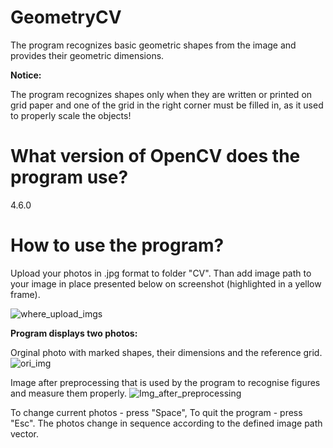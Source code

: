 # GeometryCV

The program recognizes basic geometric shapes from the image and provides their geometric dimensions. 

**Notice:**

The program recognizes shapes only when they are written or printed on grid paper and one of the grid in the right corner must be filled in, as it used to properly scale the objects!

# What version of OpenCV does the program use?

4.6.0

# How to use the program?

Upload your photos in .jpg format to folder "CV". Than add image path to your image in place presented below on screenshot (highlighted in a yellow frame).

![where_upload_imgs](https://github.com/jakubdaron/GeometryCV/assets/102093406/aea16813-820d-4e34-b0b7-989a9af5e6b5)

**Program displays two photos:**

Orginal photo with marked shapes, their dimensions and the reference grid.
![ori_img](https://github.com/jakubdaron/GeometryCV/assets/102093406/976e9eab-990c-4c25-af9f-2801f5c7bff3)

Image after preprocessing that is used by the program to recognise figures and measure them properly.
![Img_after_preprocessing](https://github.com/jakubdaron/GeometryCV/assets/102093406/a52e0d09-82aa-4dc8-b9e0-548da090e8b7)

To change current photos - press "Space", To quit the program - press "Esc". The photos change in sequence according to the defined image path vector.
